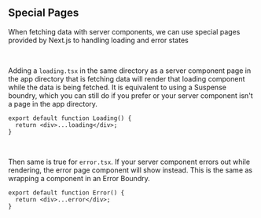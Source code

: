## Special Pages

When fetching data with server components, we can use special pages provided by Next.js to handling loading and error states

<br>

Adding a `loading.tsx` in the same directory as a server component page in the app directory that is fetching data will render that loading component while the data is being fetched. It is equivalent to using a Suspense boundry, which you can still do if you prefer or your server component isn't a page in the app directory.

```tsx
export default function Loading() {
  return <div>...loading</div>;
}
```

<br>

Then same is true for `error.tsx`. If your server component errors out while rendering, the error page component will show instead. This is the same as wrapping a component in an Error Boundry.

```tsx
export default function Error() {
  return <div>...error</div>;
}
```
